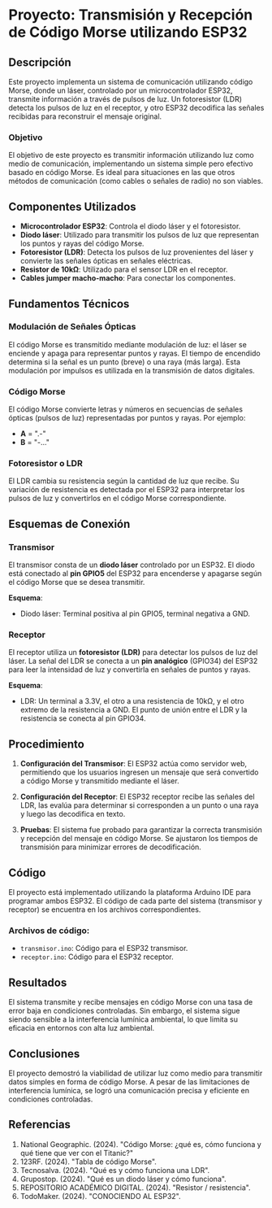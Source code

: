 # Proyecto: Transmisión y Recepción de Código Morse utilizando ESP32

## Descripción

Este proyecto implementa un sistema de comunicación utilizando código Morse, donde un láser, controlado por un microcontrolador ESP32, transmite información a través de pulsos de luz. Un fotoresistor (LDR) detecta los pulsos de luz en el receptor, y otro ESP32 decodifica las señales recibidas para reconstruir el mensaje original.

### Objetivo
El objetivo de este proyecto es transmitir información utilizando luz como medio de comunicación, implementando un sistema simple pero efectivo basado en código Morse. Es ideal para situaciones en las que otros métodos de comunicación (como cables o señales de radio) no son viables.

## Componentes Utilizados

- **Microcontrolador ESP32**: Controla el diodo láser y el fotoresistor.
- **Diodo láser**: Utilizado para transmitir los pulsos de luz que representan los puntos y rayas del código Morse.
- **Fotoresistor (LDR)**: Detecta los pulsos de luz provenientes del láser y convierte las señales ópticas en señales eléctricas.
- **Resistor de 10kΩ**: Utilizado para el sensor LDR en el receptor.
- **Cables jumper macho-macho**: Para conectar los componentes.

## Fundamentos Técnicos

### Modulación de Señales Ópticas
El código Morse es transmitido mediante modulación de luz: el láser se enciende y apaga para representar puntos y rayas. El tiempo de encendido determina si la señal es un punto (breve) o una raya (más larga). Esta modulación por impulsos es utilizada en la transmisión de datos digitales.

### Código Morse
El código Morse convierte letras y números en secuencias de señales ópticas (pulsos de luz) representadas por puntos y rayas. Por ejemplo:
- **A** = ".-"
- **B** = "-..."
  
### Fotoresistor o LDR
El LDR cambia su resistencia según la cantidad de luz que recibe. Su variación de resistencia es detectada por el ESP32 para interpretar los pulsos de luz y convertirlos en el código Morse correspondiente.

## Esquemas de Conexión

### Transmisor

El transmisor consta de un **diodo láser** controlado por un ESP32. El diodo está conectado al **pin GPIO5** del ESP32 para encenderse y apagarse según el código Morse que se desea transmitir.

**Esquema**:
- Diodo láser: Terminal positiva al pin GPIO5, terminal negativa a GND.

### Receptor

El receptor utiliza un **fotoresistor (LDR)** para detectar los pulsos de luz del láser. La señal del LDR se conecta a un **pin analógico** (GPIO34) del ESP32 para leer la intensidad de luz y convertirla en señales de puntos y rayas.

**Esquema**:
- LDR: Un terminal a 3.3V, el otro a una resistencia de 10kΩ, y el otro extremo de la resistencia a GND. El punto de unión entre el LDR y la resistencia se conecta al pin GPIO34.

## Procedimiento

1. **Configuración del Transmisor**: El ESP32 actúa como servidor web, permitiendo que los usuarios ingresen un mensaje que será convertido a código Morse y transmitido mediante el láser.
   
2. **Configuración del Receptor**: El ESP32 receptor recibe las señales del LDR, las evalúa para determinar si corresponden a un punto o una raya y luego las decodifica en texto.

3. **Pruebas**: El sistema fue probado para garantizar la correcta transmisión y recepción del mensaje en código Morse. Se ajustaron los tiempos de transmisión para minimizar errores de decodificación.

## Código

El proyecto está implementado utilizando la plataforma Arduino IDE para programar ambos ESP32. El código de cada parte del sistema (transmisor y receptor) se encuentra en los archivos correspondientes.

### Archivos de código:
- `transmisor.ino`: Código para el ESP32 transmisor.
- `receptor.ino`: Código para el ESP32 receptor.

## Resultados

El sistema transmite y recibe mensajes en código Morse con una tasa de error baja en condiciones controladas. Sin embargo, el sistema sigue siendo sensible a la interferencia lumínica ambiental, lo que limita su eficacia en entornos con alta luz ambiental.

## Conclusiones

El proyecto demostró la viabilidad de utilizar luz como medio para transmitir datos simples en forma de código Morse. A pesar de las limitaciones de interferencia lumínica, se logró una comunicación precisa y eficiente en condiciones controladas.

## Referencias

1. National Geographic. (2024). "Código Morse: ¿qué es, cómo funciona y qué tiene que ver con el Titanic?"
2. 123RF. (2024). "Tabla de código Morse".
3. Tecnosalva. (2024). "Qué es y cómo funciona una LDR".
4. Grupostop. (2024). "Qué es un diodo láser y cómo funciona".
5. REPOSITORIO ACADÉMICO DIGITAL. (2024). "Resistor / resistencia".
6. TodoMaker. (2024). "CONOCIENDO AL ESP32".
